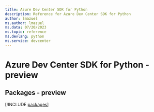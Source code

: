 ```yaml
---
title: Azure Dev Center SDK for Python
description: Reference for Azure Dev Center SDK for Python
author: lmazuel
ms.author: lmazuel
ms.data: 07/20/2023
ms.topic: reference
ms.devlang: python
ms.service: devcenter
---
```

# Azure Dev Center SDK for Python - preview
## Packages - preview
[!INCLUDE [packages](dev-center-index.md)]